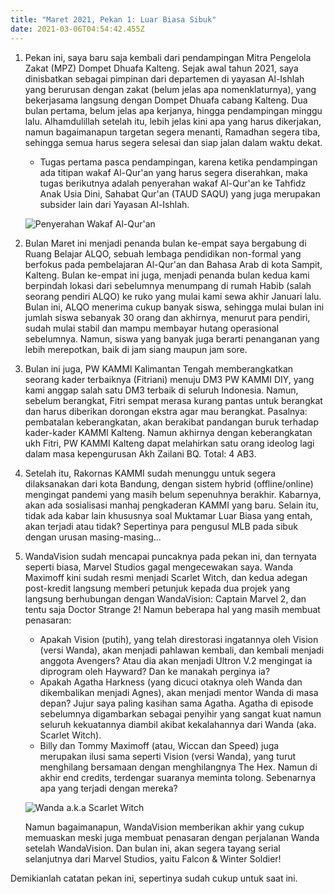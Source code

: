 ```yaml
---
title: "Maret 2021, Pekan 1: Luar Biasa Sibuk"
date: 2021-03-06T04:54:42.455Z
---
```

1. Pekan ini, saya baru saja kembali dari pendampingan Mitra Pengelola Zakat (MPZ) Dompet Dhuafa Kalteng. Sejak awal tahun 2021, saya dinisbatkan sebagai pimpinan dari departemen di yayasan Al-Ishlah yang berurusan dengan zakat (belum jelas apa nomenklaturnya), yang bekerjasama langsung dengan Dompet Dhuafa cabang Kalteng. Dua bulan pertama, belum jelas apa kerjanya, hingga pendampingan minggu lalu. Alhamdulillah setelah itu, lebih jelas kini apa yang harus dikerjakan, namun bagaimanapun targetan segera menanti, Ramadhan segera tiba, sehingga semua harus segera selesai dan siap jalan dalam waktu dekat.

   - Tugas pertama pasca pendampingan, karena ketika pendampingan ada titipan wakaf Al-Qur'an yang harus segera diserahkan, maka tugas berikutnya adalah penyerahan wakaf Al-Qur'an ke Tahfidz Anak Usia Dini, Sahabat Qur'an (TAUD SAQU) yang juga merupakan subsider lain dari Yayasan Al-Ishlah.

   ![Penyerahan Wakaf Al-Qur'an](/assets/img/uploads/notes-march-w1-1.jpeg "Penyerahan Wakaf Al-Qur'an")

2. Bulan Maret ini menjadi penanda bulan ke-empat saya bergabung di Ruang Belajar ALQO, sebuah lembaga pendidikan non-formal yang berfokus pada pembelajaran Al-Qur'an dan Bahasa Arab di kota Sampit, Kalteng. Bulan ke-empat ini juga, menjadi penanda bulan kedua kami berpindah lokasi dari sebelumnya menumpang di rumah Habib (salah seorang pendiri ALQO) ke ruko yang mulai kami sewa akhir Januari lalu. Bulan ini, ALQO menerima cukup banyak siswa, sehingga mulai bulan ini jumlah siswa sebanyak 30 orang dan akhirnya, menurut para pendiri, sudah mulai stabil dan mampu membayar hutang operasional sebelumnya. Namun, siswa yang banyak juga berarti penanganan yang lebih merepotkan, baik di jam siang maupun jam sore.
3. Bulan ini juga, PW KAMMI Kalimantan Tengah memberangkatkan seorang kader terbaiknya (Fitriani) menuju DM3 PW KAMMI DIY, yang kami anggap salah satu DM3 terbaik di seluruh Indonesia. Namun, sebelum berangkat, Fitri sempat merasa kurang pantas untuk berangkat dan harus diberikan dorongan ekstra agar mau berangkat. Pasalnya: pembatalan keberangkatan, akan berakibat pandangan buruk terhadap kader-kader KAMMI Kalteng. Namun akhirnya dengan keberangkatan ukh Fitri, PW KAMMI Kalteng dapat melahirkan satu orang ideolog lagi dalam masa kepengurusan Akh Zailani BQ. Total: 4 AB3.
4. Setelah itu, Rakornas KAMMI sudah menunggu untuk segera dilaksanakan dari kota Bandung, dengan sistem hybrid (offline/online) mengingat pandemi yang masih belum sepenuhnya berakhir. Kabarnya, akan ada sosialisasi manhaj pengkaderan KAMMI yang baru. Selain itu, tidak ada kabar lain khususnya soal Muktamar Luar Biasa yang entah, akan terjadi atau tidak? Sepertinya para pengusul MLB pada sibuk dengan urusan masing-masing...
5. WandaVision sudah mencapai puncaknya pada pekan ini, dan ternyata seperti biasa, Marvel Studios gagal mengecewakan saya. Wanda Maximoff kini sudah resmi menjadi Scarlet Witch, dan kedua adegan post-kredit langsung memberi petunjuk kepada dua projek yang langsung berhubungan dengan WandaVision: Captain Marvel 2, dan tentu saja Doctor Strange 2! Namun beberapa hal yang masih membuat penasaran:

   - Apakah Vision (putih), yang telah direstorasi ingatannya oleh Vision (versi Wanda), akan menjadi pahlawan kembali, dan kembali menjadi anggota Avengers? Atau dia akan menjadi Ultron V.2 mengingat ia diprogram oleh Hayward? Dan ke manakah perginya ia?
   - Apakah Agatha Harkness (yang dicuci otaknya oleh Wanda dan dikembalikan menjadi Agnes), akan menjadi mentor Wanda di masa depan? Jujur saya paling kasihan sama Agatha. Agatha di episode sebelumnya digambarkan sebagai penyihir yang sangat kuat namun seluruh kekuatannya diambil akibat kekalahannya dari Wanda (aka. Scarlet Witch).
   - Billy dan Tommy Maximoff (atau, Wiccan dan Speed) juga merupakan ilusi sama seperti Vision (versi Wanda), yang turut menghilang bersamaan dengan menghilangnya The Hex. Namun di akhir end credits, terdengar suaranya meminta tolong. Sebenarnya apa yang terjadi dengan mereka?

   ![Wanda a.k.a Scarlet Witch](https://img4.looper.com/img/gallery/wandavision-episode-9-ending-explained/l-intro-1614946939.jpg "Wanda a.k.a Scarlet Witch")

   Namun bagaimanapun, WandaVision memberikan akhir yang cukup memuaskan meski juga membuat penasaran dengan perjalanan Wanda setelah WandaVision. Dan bulan ini, akan segera tayang serial selanjutnya dari Marvel Studios, yaitu Falcon & Winter Soldier!

Demikianlah catatan pekan ini, sepertinya sudah cukup untuk saat ini.